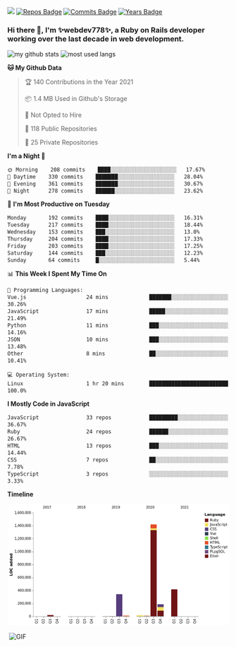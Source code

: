 ![](https://visitor-badge.glitch.me/badge?page_id=webdev778.webdev778)
[![Repos Badge](https://badges.pufler.dev/repos/webdev778)](https://badges.pufler.dev)
[![Commits Badge](https://badges.pufler.dev/commits/monthly/webdev778)](https://badges.pufler.dev)
[![Years Badge](https://badges.pufler.dev/years/webdev778)](https://badges.pufler.dev)
### Hi there 👋, I'm ✨webdev778✨, a Ruby on Rails developer working over the last decade in web development.


![my github stats](https://github-readme-stats.vercel.app/api?username=webdev778&show_icons=true&theme=tokyonight&line_height=27)
![most used langs](https://github-readme-stats.vercel.app/api/top-langs/?username=webdev778&hide=css,html&theme=tokyonight)

<!--START_SECTION:waka-->
**🐱 My Github Data** 

> 🏆 140 Contributions in the Year 2021
 > 
> 📦 1.4 MB Used in Github's Storage 
 > 
> 🚫 Not Opted to Hire
 > 
> 📜 118 Public Repositories 
 > 
> 🔑 25 Private Repositories  
 > 
**I'm a Night 🦉** 

```text
🌞 Morning    208 commits    ████░░░░░░░░░░░░░░░░░░░░░   17.67% 
🌆 Daytime    330 commits    ███████░░░░░░░░░░░░░░░░░░   28.04% 
🌃 Evening    361 commits    ███████░░░░░░░░░░░░░░░░░░   30.67% 
🌙 Night      278 commits    ██████░░░░░░░░░░░░░░░░░░░   23.62%

```
📅 **I'm Most Productive on Tuesday** 

```text
Monday       192 commits    ████░░░░░░░░░░░░░░░░░░░░░   16.31% 
Tuesday      217 commits    ████░░░░░░░░░░░░░░░░░░░░░   18.44% 
Wednesday    153 commits    ███░░░░░░░░░░░░░░░░░░░░░░   13.0% 
Thursday     204 commits    ████░░░░░░░░░░░░░░░░░░░░░   17.33% 
Friday       203 commits    ████░░░░░░░░░░░░░░░░░░░░░   17.25% 
Saturday     144 commits    ███░░░░░░░░░░░░░░░░░░░░░░   12.23% 
Sunday       64 commits     █░░░░░░░░░░░░░░░░░░░░░░░░   5.44%

```


📊 **This Week I Spent My Time On** 

```text
💬 Programming Languages: 
Vue.js                   24 mins             ███████░░░░░░░░░░░░░░░░░░   30.26% 
JavaScript               17 mins             █████░░░░░░░░░░░░░░░░░░░░   21.49% 
Python                   11 mins             ███░░░░░░░░░░░░░░░░░░░░░░   14.16% 
JSON                     10 mins             ███░░░░░░░░░░░░░░░░░░░░░░   13.48% 
Other                    8 mins              ██░░░░░░░░░░░░░░░░░░░░░░░   10.41%

💻 Operating System: 
Linux                    1 hr 20 mins        █████████████████████████   100.0%

```

**I Mostly Code in JavaScript** 

```text
JavaScript               33 repos            █████████░░░░░░░░░░░░░░░░   36.67% 
Ruby                     24 repos            ██████░░░░░░░░░░░░░░░░░░░   26.67% 
HTML                     13 repos            ███░░░░░░░░░░░░░░░░░░░░░░   14.44% 
CSS                      7 repos             ██░░░░░░░░░░░░░░░░░░░░░░░   7.78% 
TypeScript               3 repos             ░░░░░░░░░░░░░░░░░░░░░░░░░   3.33%

```


**Timeline**

![Chart not found](https://raw.githubusercontent.com/webdev778/webdev778/master/charts/bar_graph.png) 


<!--END_SECTION:waka-->

<img align="right" alt="GIF" src="https://github.com/webdev778/webdev778/blob/main/code.gif?raw=true" width="500" height="320" />

<!--
**webdev778/webdev778** is a ✨ _special_ ✨ repository because its `README.md` (this file) appears on your GitHub profile.

Here are some ideas to get you started:

- 🔭 I’m currently working on ...
- 🌱 I’m currently learning ...
- 👯 I’m looking to collaborate on ...
- 🤔 I’m looking for help with ...
- 💬 Ask me about ...
- 📫 How to reach me: ...
- 😄 Pronouns: ...
- ⚡ Fun fact: ...
-->

